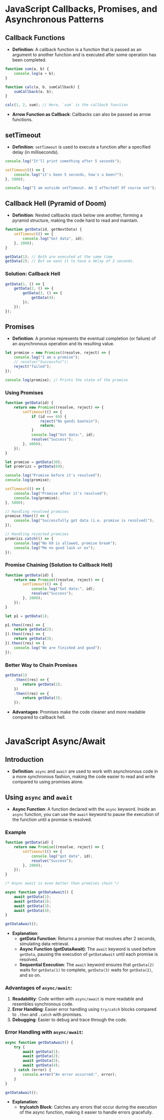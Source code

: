 
# JavaScript Callbacks, Promises, and Asynchronous Patterns

## Callback Functions

- **Definition**: A callback function is a function that is passed as an argument to another function and is executed after some operation has been completed.

```javascript
function sum(a, b) {
    console.log(a + b);
}

function calc(a, b, sumCallback) {
    sumCallback(a, b);
}

calc(1, 2, sum); // Here, `sum` is the callback function
```

- **Arrow Function as Callback**: Callbacks can also be passed as arrow functions.

## setTimeout

- **Definition**: `setTimeout` is used to execute a function after a specified delay (in milliseconds).

```javascript
console.log("It'll print something after 5 seconds");

setTimeout(() => {
    console.log("it's been 5 seconds, how's u been?");
}, 5000);

console.log("I am outside setTimeout. Am I affected? Of course not");
```

## Callback Hell (Pyramid of Doom)

- **Definition**: Nested callbacks stack below one another, forming a pyramid structure, making the code hard to read and maintain.

```javascript
function getData(id, getNextData) {
    setTimeout(() => {
        console.log("Got data", id);
    }, 2000);
}

getData(1); // Both are executed at the same time
getData(2); // But we want it to have a delay of 2 seconds.
```

### Solution: Callback Hell

```javascript
getData(1, () => {
    getData(2, () => {
        getData(3, () => {
            getData(4);
        });
    });
});
```

## Promises


- **Definition**: A promise represents the eventual completion (or failure) of an asynchronous operation and its resulting value.

```javascript
let promise = new Promise((resolve, reject) => {
    console.log("I am a promise");
    // resolve("Successful");
    reject("failed");
});

console.log(promise); // Prints the state of the promise
```

### Using Promises

```javascript
function getData(id) {
    return new Promise((resolve, reject) => {
        setTimeout(() => {
            if (id === 69) {
                reject("No gandi baatein");
                return;
            }
            console.log("Got data:", id);
            resolve("Success");
        }, 4000);
    });
}

let promise = getData(30);
let promrizz = getData(69);

console.log("Promise before it's resolved");
console.log(promise);

setTimeout(() => {
    console.log("Promise after it's resolved");
    console.log(promise);
}, 5000);

// Handling resolved promises
promise.then(() => {
    console.log("Successfully got data (i.e. promise is resolved)");
});

// Handling rejected promises
promrizz.catch(() => {
    console.log("No 69 is allowed, promise break");
    console.log("Me no good laik ur ex");
});
```

### Promise Chaining (Solution to Callback Hell)

```javascript
function getData(id) {
    return new Promise((resolve, reject) => {
        setTimeout(() => {
            console.log("Got data:", id);
            resolve("Success");
        }, 2000);
    });
}

let p1 = getData(1);

p1.then((res) => {
    return getData(2);
}).then((res) => {
    return getData(3);
}).then((res) => {
    console.log("We are finished and good");
});
```

### Better Way to Chain Promises

```javascript
getData(1)
    .then((res) => {
        return getData(2);
    })
    .then((res) => {
        return getData(3);
    });
```

- **Advantages**: Promises make the code cleaner and more readable compared to callback hell.
```
```



# JavaScript Async/Await

## Introduction

- **Definition**: `async` and `await` are used to work with asynchronous code in a more synchronous fashion, making the code easier to read and write compared to using promises alone.

## Using `async` and `await`

- **Async Function**: A function declared with the `async` keyword. Inside an `async` function, you can use the `await` keyword to pause the execution of the function until a promise is resolved.

### Example

```javascript
function getData(id) {
    return new Promise((resolve, reject) => {
        setTimeout(() => {
            console.log("got data", id);
            resolve("Success");
        }, 2000);
    });
}

/* Async await is even better than promises chain */

async function getDataAwait() {
    await getData(1);
    await getData(2);
    await getData(3);
    await getData(4);
}

getDataAwait();
```

- **Explanation**:
  - **getData Function**: Returns a promise that resolves after 2 seconds, simulating data retrieval.
  - **Async Function (getDataAwait)**: The `await` keyword is used before `getData`, pausing the execution of `getDataAwait` until each promise is resolved.
  - **Sequential Execution**: The `await` keyword ensures that `getData(2)` waits for `getData(1)` to complete, `getData(3)` waits for `getData(2)`, and so on.

### Advantages of `async/await`:
1. **Readability**: Code written with `async/await` is more readable and resembles synchronous code.
2. **Error Handling**: Easier error handling using `try/catch` blocks compared to `.then` and `.catch` with promises.
3. **Debugging**: Easier to debug and trace through the code.

### Error Handling with `async/await`:

```javascript
async function getDataAwait() {
    try {
        await getData(1);
        await getData(2);
        await getData(3);
        await getData(4);
    } catch (error) {
        console.error("An error occurred:", error);
    }
}

getDataAwait();
```

- **Explanation**:
  - **try/catch Block**: Catches any errors that occur during the execution of the async function, making it easier to handle errors gracefully.

